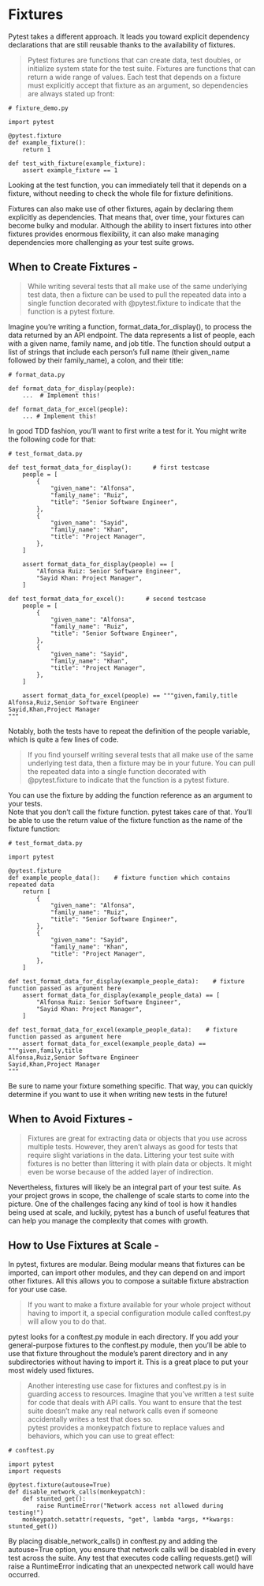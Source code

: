 # Fixtures
Pytest takes a different approach. It leads you toward explicit dependency declarations that are still reusable thanks to the availability of fixtures. 

> Pytest fixtures are functions that can create data, test doubles, or initialize system state for the test suite. Fixtures are functions that can return a wide range of values. Each test that depends on a fixture must explicitly accept that fixture as an argument, so dependencies are always stated up front:
```
# fixture_demo.py

import pytest

@pytest.fixture
def example_fixture():
    return 1

def test_with_fixture(example_fixture):
    assert example_fixture == 1
```
Looking at the test function, you can immediately tell that it depends on a fixture, without needing to check the whole file for fixture definitions.

Fixtures can also make use of other fixtures, again by declaring them explicitly as dependencies. That means that, over time, your fixtures can become bulky and modular. Although the ability to insert fixtures into other fixtures provides enormous flexibility, it can also make managing dependencies more challenging as your test suite grows.

## When to Create Fixtures - 

> While writing several tests that all make use of the same underlying test data, then a fixture can be used to pull the repeated data into a single function decorated with @pytest.fixture to indicate that the function is a pytest fixture.  

Imagine you’re writing a function, format_data_for_display(), to process the data returned by an API endpoint. The data represents a list of people, each with a given name, family name, and job title. The function should output a list of strings that include each person’s full name (their given_name followed by their family_name), a colon, and their title:
```
# format_data.py

def format_data_for_display(people):
    ...  # Implement this!

def format_data_for_excel(people):
    ... # Implement this!

```
In good TDD fashion, you’ll want to first write a test for it. You might write the following code for that:
```
# test_format_data.py

def test_format_data_for_display():      # first testcase
    people = [
        {
            "given_name": "Alfonsa",
            "family_name": "Ruiz",
            "title": "Senior Software Engineer",
        },
        {
            "given_name": "Sayid",
            "family_name": "Khan",
            "title": "Project Manager",
        },
    ]

    assert format_data_for_display(people) == [
        "Alfonsa Ruiz: Senior Software Engineer",
        "Sayid Khan: Project Manager",
    ]

def test_format_data_for_excel():      # second testcase
    people = [
        {
            "given_name": "Alfonsa",
            "family_name": "Ruiz",
            "title": "Senior Software Engineer",
        },
        {
            "given_name": "Sayid",
            "family_name": "Khan",
            "title": "Project Manager",
        },
    ]

    assert format_data_for_excel(people) == """given,family,title
Alfonsa,Ruiz,Senior Software Engineer
Sayid,Khan,Project Manager
"""
```
Notably, both the tests have to repeat the definition of the people variable, which is quite a few lines of code.  

> If you find yourself writing several tests that all make use of the same underlying test data, then a fixture may be in your future. You can pull the repeated data into a single function decorated with @pytest.fixture to indicate that the function is a pytest fixture.  

You can use the fixture by adding the function reference as an argument to your tests.  
Note that you don’t call the fixture function. pytest takes care of that. You’ll be able to use the return value of the fixture function as the name of the fixture function:

```
# test_format_data.py

import pytest

@pytest.fixture
def example_people_data():    # fixture function which contains repeated data
    return [
        {
            "given_name": "Alfonsa",
            "family_name": "Ruiz",
            "title": "Senior Software Engineer",
        },
        {
            "given_name": "Sayid",
            "family_name": "Khan",
            "title": "Project Manager",
        },
    ]

def test_format_data_for_display(example_people_data):    # fixture function passed as argument here
    assert format_data_for_display(example_people_data) == [
        "Alfonsa Ruiz: Senior Software Engineer",
        "Sayid Khan: Project Manager",
    ]

def test_format_data_for_excel(example_people_data):    # fixture function passed as argument here
    assert format_data_for_excel(example_people_data) == """given,family,title
Alfonsa,Ruiz,Senior Software Engineer
Sayid,Khan,Project Manager
"""

```
Be sure to name your fixture something specific. That way, you can quickly determine if you want to use it when writing new tests in the future!

## When to Avoid Fixtures - 
> Fixtures are great for extracting data or objects that you use across multiple tests. However, they aren’t always as good for tests that require slight variations in the data. Littering your test suite with fixtures is no better than littering it with plain data or objects. It might even be worse because of the added layer of indirection.

Nevertheless, fixtures will likely be an integral part of your test suite. As your project grows in scope, the challenge of scale starts to come into the picture. One of the challenges facing any kind of tool is how it handles being used at scale, and luckily, pytest has a bunch of useful features that can help you manage the complexity that comes with growth.

## How to Use Fixtures at Scale - 
In pytest, fixtures are modular. Being modular means that fixtures can be imported, can import other modules, and they can depend on and import other fixtures. All this allows you to compose a suitable fixture abstraction for your use case.
> If you want to make a fixture available for your whole project without having to import it, a special configuration module called conftest.py will allow you to do that.

pytest looks for a conftest.py module in each directory. If you add your general-purpose fixtures to the conftest.py module, then you’ll be able to use that fixture throughout the module’s parent directory and in any subdirectories without having to import it. This is a great place to put your most widely used fixtures.

> Another interesting use case for fixtures and conftest.py is in guarding access to resources. Imagine that you’ve written a test suite for code that deals with API calls. You want to ensure that the test suite doesn’t make any real network calls even if someone accidentally writes a test that does so.  
pytest provides a monkeypatch fixture to replace values and behaviors, which you can use to great effect:
```
# conftest.py

import pytest
import requests

@pytest.fixture(autouse=True)
def disable_network_calls(monkeypatch):
    def stunted_get():
        raise RuntimeError("Network access not allowed during testing!")
    monkeypatch.setattr(requests, "get", lambda *args, **kwargs: stunted_get())

```
By placing disable_network_calls() in conftest.py and adding the autouse=True option, you ensure that network calls will be disabled in every test across the suite. Any test that executes code calling requests.get() will raise a RuntimeError indicating that an unexpected network call would have occurred.
